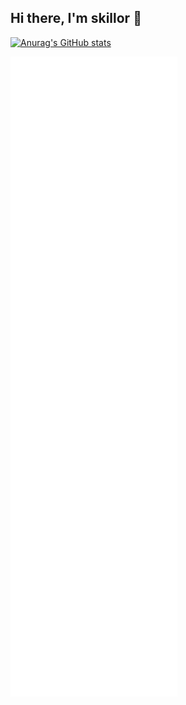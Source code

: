 ## Hi there, I'm skillor 👋

[![Anurag's GitHub stats](https://github-readme-stats.vercel.app/api?username=skillor&count_private=true&bg_color=30,816089,011e3e&title_color=fff&text_color=fff)](https://github.com/anuraghazra/github-readme-stats)

![Metrics](/github-metrics.svg)
